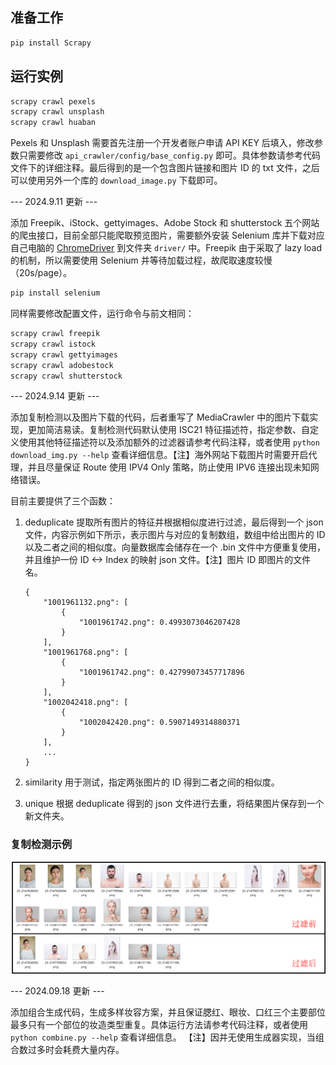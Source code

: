 ## 准备工作

```bash
pip install Scrapy
```

## 运行实例

```bash
scrapy crawl pexels
scrapy crawl unsplash
scrapy crawl huaban
```

Pexels 和 Unsplash 需要首先注册一个开发者账户申请 API KEY 后填入，修改参数只需要修改 `api_crawler/config/base_config.py` 即可。具体参数请参考代码文件下的详细注释。最后得到的是一个包含图片链接和图片 ID 的 txt 文件，之后可以使用另外一个库的 `download_image.py` 下载即可。

--- 2024.9.11 更新 ---

添加 Freepik、iStock、gettyimages、Adobe Stock 和 shutterstock 五个网站的爬虫接口，目前全部只能爬取预览图片，需要额外安装 Selenium 库并下载对应自己电脑的 [ChromeDriver](https://developer.chrome.com/docs/chromedriver/downloads) 到文件夹 `driver/` 中。Freepik 由于采取了 lazy load 的机制，所以需要使用 Selenium 并等待加载过程，故爬取速度较慢（20s/page）。

```bash
pip install selenium
```

同样需要修改配置文件，运行命令与前文相同：

```bash
scrapy crawl freepik
scrapy crawl istock
scrapy crawl gettyimages
scrapy crawl adobestock
scrapy crawl shutterstock
```

--- 2024.9.14 更新 ---

添加复制检测以及图片下载的代码，后者重写了 MediaCrawler 中的图片下载实现，更加简洁易读。复制检测代码默认使用 ISC21 特征描述符，指定参数、自定义使用其他特征描述符以及添加额外的过滤器请参考代码注释，或者使用 `python download_img.py --help` 查看详细信息。【注】海外网站下载图片时需要开启代理，并且尽量保证 Route 使用 IPV4 Only 策略，防止使用 IPV6 连接出现未知网络错误。 

目前主要提供了三个函数：

1. deduplicate 提取所有图片的特征并根据相似度进行过滤，最后得到一个 json 文件，内容示例如下所示，表示图片与对应的复制数组，数组中给出图片的 ID 以及二者之间的相似度。向量数据库会储存在一个 .bin 文件中方便重复使用，并且维护一份 ID <-> Index 的映射 json 文件。【注】图片 ID 即图片的文件名。

    ```
    {
        "1001961132.png": [
            {
                "1001961742.png": 0.4993073046207428
            }
        ],
        "1001961768.png": [
            {
                "1001961742.png": 0.42799073457717896
            }
        ],
        "1002042418.png": [
            {
                "1002042420.png": 0.5907149314880371
            }
        ],
        ...
    }
    ```

2. similarity 用于测试，指定两张图片的 ID 得到二者之间的相似度。

3. unique 根据 deduplicate 得到的 json 文件进行去重，将结果图片保存到一个新文件夹。

### 复制检测示例

![](example/1@4x.png)

--- 2024.09.18 更新 ---

添加组合生成代码，生成多样妆容方案，并且保证腮红、眼妆、口红三个主要部位最多只有一个部位的妆造类型重复。具体运行方法请参考代码注释，或者使用 `python combine.py --help` 查看详细信息。 【注】因并无使用生成器实现，当组合数过多时会耗费大量内存。